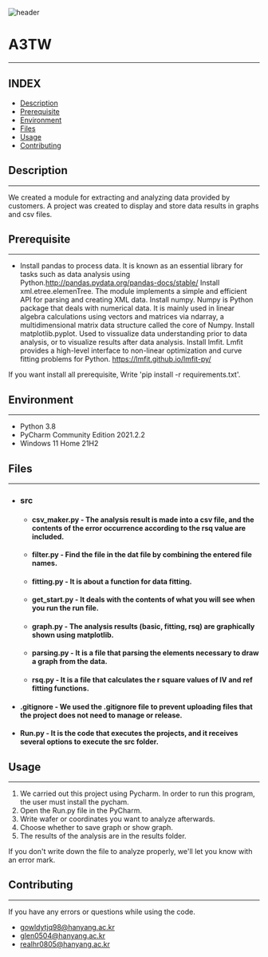 ![header](https://capsule-render.vercel.app/api?type=waving&color=auto&height=300&section=header&text=LMZ%20Data%20Analyzer&fontSize=90&animation=fadeIn&fontAlignY=43&desc=PE02%20TEAM%20A3&descAlignY=55&descAlign=62)
# A3TW
***
## INDEX
- [Description](#description)
- [Prerequisite](#prerequisite)
- [Environment](#environment)
- [Files](#files)
- [Usage](#usage)
- [Contributing](#contributing)

## Description
***
We created a module for extracting and analyzing data provided by customers. A project was created to display and store data results in graphs and csv files.

## Prerequisite
***
* Install pandas to process data. It is known as an essential library for tasks such as data analysis using Python.http://pandas.pydata.org/pandas-docs/stable/
Install xml.etree.elemenTree. The module implements a simple and efficient API for parsing and creating XML data.
Install numpy. Numpy is Python package that deals with numerical data. It is mainly used in linear algebra calculations using vectors and matrices via ndarray, a multidimensional matrix data structure called the core of Numpy.
Install matplotlib.pyplot. Used to vissualize data understanding prior to data analysis, or to visualize results after data analysis.
Install lmfit. Lmfit provides a high-level interface to non-linear optimization and curve fitting problems for Python. https://lmfit.github.io/lmfit-py/

If you want install all prerequisite, Write 'pip install -r requirements.txt'.

## Environment
***
* Python 3.8
* PyCharm Community Edition 2021.2.2
* Windows 11 Home 21H2

## Files
***
* ### src
  * #### csv_maker.py - The analysis result is made into a csv file, and the contents of the error occurrence according to the rsq value are included.
  * #### filter.py - Find the file in the dat file by combining the entered file names.
  * #### fitting.py - It is about a function for data fitting.
  * #### get_start.py - It deals with the contents of what you will see when you run the run file.
  * #### graph.py - The analysis results (basic, fitting, rsq) are graphically shown using matplotlib.
  * #### parsing.py - It is a file that parsing the elements necessary to draw a graph from the data.
  * #### rsq.py - It is a file that calculates the r square values of IV and ref fitting functions.
* #### .gitignore - We used the .gitignore file to prevent uploading files that the project does not need to manage or release.
* #### Run.py - It is the code that executes the projects, and it receives several options to execute the src folder.

## Usage
***
1. We carried out this project using Pycharm. In order to run this program, the user must install the pycham.
2. Open the Run.py file in the PyCharm. 
3. Write wafer or coordinates you want to analyze afterwards.
4. Choose whether to save graph or show graph.
5. The results of the analysis are in the results folder.

If you don't write down the file to analyze properly, we'll let you know with an error mark.

## Contributing
***
If you have any errors or questions while using the code.
- gowldytjq98@hanyang.ac.kr
- glen0504@hanyang.ac.kr
- realhr0805@hanyang.ac.kr